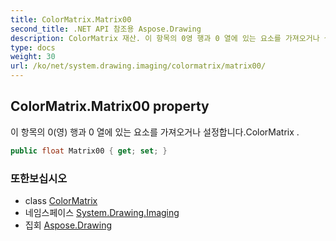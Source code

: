 ```yaml
---
title: ColorMatrix.Matrix00
second_title: .NET API 참조용 Aspose.Drawing
description: ColorMatrix 재산. 이 항목의 0영 행과 0 열에 있는 요소를 가져오거나 설정합니다.ColorMatrix .
type: docs
weight: 30
url: /ko/net/system.drawing.imaging/colormatrix/matrix00/
---
```

## ColorMatrix.Matrix00 property

이 항목의 0(영) 행과 0 열에 있는 요소를 가져오거나 설정합니다.ColorMatrix .

```csharp
public float Matrix00 { get; set; }
```

### 또한보십시오

* class [ColorMatrix](../)
* 네임스페이스 [System.Drawing.Imaging](../../colormatrix/)
* 집회 [Aspose.Drawing](../../../)


